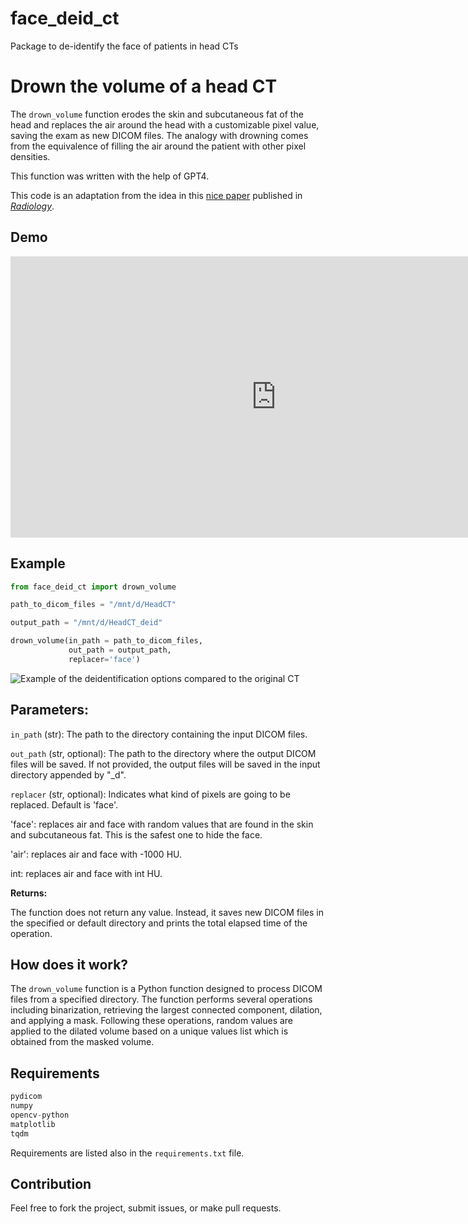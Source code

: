 # face_deid_ct
Package to de-identify the face of patients in head CTs


# Drown the volume of a head CT

The `drown_volume` function erodes the skin and subcutaneous fat of the head and replaces the air around the head with a customizable pixel value, saving the exam as new DICOM files. The analogy with drowning comes from the equivalence of filling the air around the patient with other pixel densities.

This function was written with the help of GPT4.

This code is an adaptation from the idea in this [nice paper](https://pubs.rsna.org/doi/10.1148/radiol.2020192617) published in [_Radiology_](https://pubs.rsna.org/journal/radiology). 

## Demo

<iframe
	src="https://felipekitamura-face-deid-ct.hf.space"
	frameborder="0"
	width="850"
	height="450"
></iframe>


## Example

```python
from face_deid_ct import drown_volume

path_to_dicom_files = "/mnt/d/HeadCT"

output_path = "/mnt/d/HeadCT_deid"

drown_volume(in_path = path_to_dicom_files,
             out_path = output_path,
             replacer='face')
```

![Example of the deidentification options compared to the original CT](https://github.com/kitamura-felipe/face_deid_ct/blob/main/face_deid_ct.jpg?raw=true)

## Parameters:

`in_path` (str): The path to the directory containing the input DICOM files.

`out_path` (str, optional): The path to the directory where the output DICOM files will be saved. If not provided, the output files will be saved in the input directory appended by "_d".

`replacer` (str, optional): Indicates what kind of pixels are going to be replaced. Default is 'face'.

'face': replaces air and face with random values that are found in the skin and subcutaneous fat. This is the safest one to hide the face.

'air': replaces air and face with -1000 HU.

int: replaces air and face with int HU.

**Returns:**

The function does not return any value. Instead, it saves new DICOM files in the specified or default directory and prints the total elapsed time of the operation.

## How does it work?

The `drown_volume` function is a Python function designed to process DICOM files from a specified directory. The function performs several operations including binarization, retrieving the largest connected component, dilation, and applying a mask. Following these operations, random values are applied to the dilated volume based on a unique values list which is obtained from the masked volume.

## Requirements
```python
pydicom
numpy
opencv-python
matplotlib
tqdm
```

Requirements are listed also in the `requirements.txt` file.

## Contribution
Feel free to fork the project, submit issues, or make pull requests.


